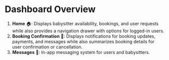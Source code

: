 # Dashboard Overview

1. **Home** 🏠: Displays babysitter availability, bookings, and user requests while also provides a navigation drawer with options for logged-in users.
2. **Booking Confirmation** 📅: Displays notifications for booking updates, payments, and messages while also summarizes booking details for user confirmation or cancellation.
3. **Messages** 💬: In-app messaging system for users and babysitters.
